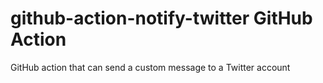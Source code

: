# github-action-notify-twitter GitHub Action
GitHub action that can send a custom message to a Twitter account
